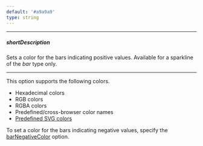 ```yaml
---
default: '#a9a9a9'
type: string
---
```

---
##### shortDescription
Sets a color for the bars indicating positive values. Available for a sparkline of the *bar* type only.

---
This option supports the following colors.

* Hexadecimal colors
* RGB colors
* RGBA colors
* Predefined/cross-browser color names
* [Predefined SVG colors](https://www.w3.org/TR/SVG/types.html#ColorKeywords)

To set a color for the bars indicating negative values, specify the [barNegativeColor](/api-reference/20%20Data%20Visualization%20Widgets/60%20dxSparkline/1%20Configuration/barNegativeColor.md '/Documentation/ApiReference/Data_Visualization_Widgets/dxSparkline/Configuration/#barNegativeColor') option.
